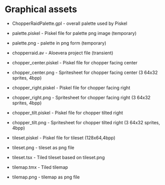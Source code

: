 # Graphical assets

- ChopperRaidPalette.gpl - overall palette used by Piskel
- palette.piskel - Piskel file for palette png image (temporary)
- palette.png - palette in png form (temporary)

- chopperraid.av - Aloevera project file (transient)

- chopper_center.piskel - Piskel file for chopper facing center
- chopper_center.png - Spritesheet for chopper facing center (3 64x32 sprites, 4bpp)
- chopper_right.piskel - Piskel file for chopper facing right
- chopper_right.png - Spritesheet for chopper facing right (3 64x32 sprites, 4bpp)
- chopper_tilt.piskel - Piskel file for chopper tilted right
- chopper_tilt.png - Spritesheet for chopper tilted right (3 64x32 sprites, 4bpp)

- tileset.piskel - Piskel file for tileset (128x64,4bpp)
- tileset.png - tileset as png file
- tileset.tsx - Tiled tileset based on tileset.png

- tilemap.tmx - Tiled tilemap
- tilemap.png - tilemap as png file
